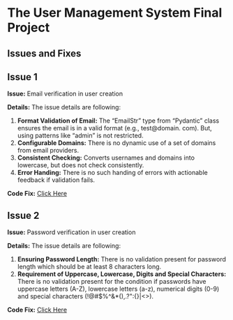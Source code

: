 

# The User Management System Final Project

## Issues and Fixes

## Issue 1

**Issue:** Email verification in user creation

**Details:** The issue details are following:

1. **Format Validation of Email:** The “EmailStr” type from “Pydantic” class ensures the email is in a valid format (e.g., test@domain. com). But, using patterns like “admin” is not restricted.
2. **Configurable Domains:** There is no dynamic use of a set of domains from email providers.
3. **Consistent Checking:** Converts usernames and domains into lowercase, but does not check consistently.
4. **Error Handing:** There is no such handing of errors with actionable feedback if validation fails.

**Code Fix:** [Click Here](https://github.com/kaw393939/user_management/commit/c9b3ccf8e8c190d7c3f7c3016a2155b18fc027db)

## Issue 2

**Issue:** Password verification in user creation

**Details:** The issue details are following:

1. **Ensuring Password Length:** There is no validation present for password length which should be at least 8 characters long.
2. **Requirement of Uppercase, Lowercase, Digits and Special Characters:** There is no validation present for the condition if passwords have uppercase letters (A-Z), lowercase letters (a-z), numerical digits (0-9) and special characters (!@#$%^&*(),.?\":{}|<>).

**Code Fix:** [Click Here](https://github.com/kaw393939/user_management/commit/28335cc379c4ca2da07221ae2fcec8f4fcad7489)